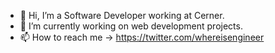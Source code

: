 - 👋 Hi, I’m a Software Developer working at Cerner.
- 🌱 I’m currently working on web development projects.
- 📫 How to reach me -> https://twitter.com/whereisengineer

<!---
whereisengineer/whereisengineer is a ✨ special ✨ repository because its `README.md` (this file) appears on your GitHub profile.
You can click the Preview link to take a look at your changes.
--->
